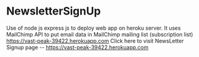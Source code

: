 # NewsletterSignUp
Use of node js express js to deploy web app on heroku server. It uses MailChimp API to put email data in MailChimp mailing list (subscription list) https://vast-peak-39422.herokuapp.com
Click here to visit NewsLetter Signup page -- https://vast-peak-39422.herokuapp.com

                       
